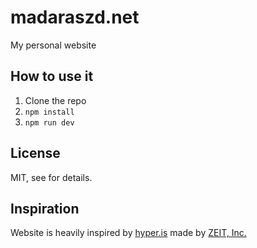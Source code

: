 # madaraszd.net
My personal website

## How to use it

1. Clone the repo
2. `npm install`
3. `npm run dev`

## License
MIT, see [](LICENSE) for details.

## Inspiration
Website is heavily inspired by [hyper.is](https://hyper.is) made by [ZEIT, Inc.](https://zeit.co/)
